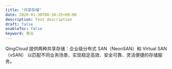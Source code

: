 ```yaml
---
title: "共享存储"
date: 2020-01-30T00:38:25+09:00
description: Test description
draft: false
enableToc: false
keyword: 青云
---
```



QingCloud 提供两种共享存储：企业级分布式 SAN（NeonSAN）和 Virtual SAN（vSAN） 以匹配不同业务场景，实现稳定高效、安全可靠、灵活便捷的存储服务。
